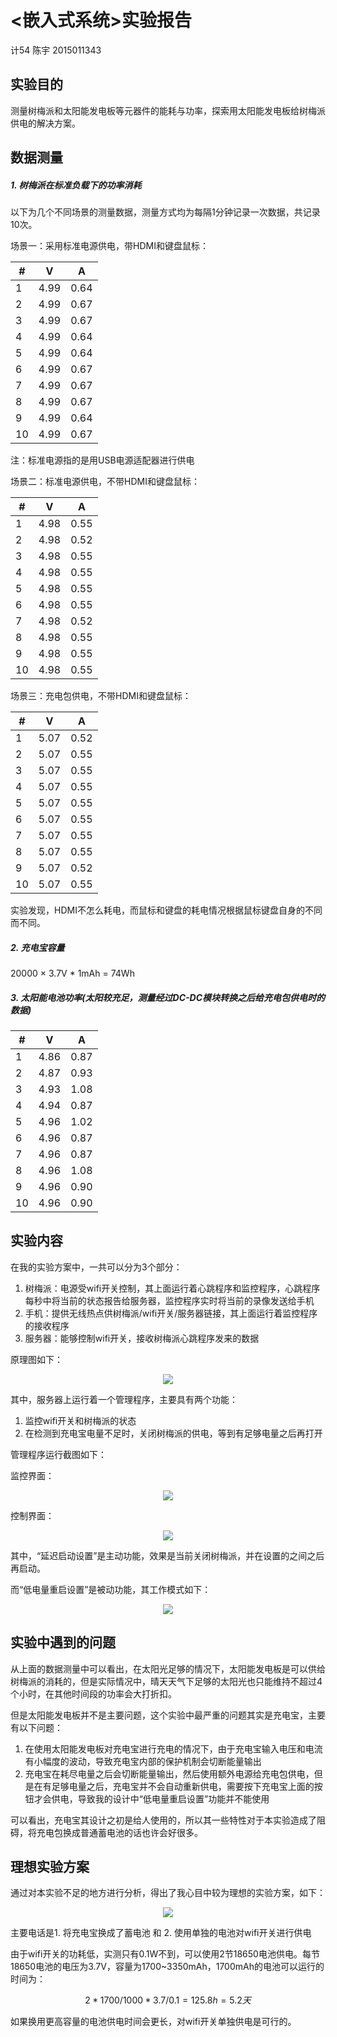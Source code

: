 # <嵌入式系统>实验报告

计54 陈宇 2015011343

## 实验目的

测量树梅派和太阳能发电板等元器件的能耗与功率，探索用太阳能发电板给树梅派供电的解决方案。

## 数据测量

##### 1. 树梅派在标准负载下的功率消耗

以下为几个不同场景的测量数据，测量方式均为每隔1分钟记录一次数据，共记录10次。

场景一：采用标准电源供电，带HDMI和键盘鼠标：

| # | V | A |
| - | - | - |
| 1 | 4.99 | 0.64 |
| 2 | 4.99 | 0.67 |
| 3 | 4.99 | 0.67 |
| 4 | 4.99 | 0.64 |
| 5 | 4.99 | 0.64 |
| 6 | 4.99 | 0.67 |
| 7 | 4.99 | 0.67 |
| 8 | 4.99 | 0.67 |
| 9 | 4.99 | 0.64 |
| 10 | 4.99 | 0.67 |

注：标准电源指的是用USB电源适配器进行供电

场景二：标准电源供电，不带HDMI和键盘鼠标：

| # | V | A |
| - | - | - |
| 1 | 4.98 | 0.55 |
| 2 | 4.98 | 0.52 |
| 3 | 4.98 | 0.55 |
| 4 | 4.98 | 0.55 |
| 5 | 4.98 | 0.55 |
| 6 | 4.98 | 0.55 |
| 7 | 4.98 | 0.52 |
| 8 | 4.98 | 0.55 |
| 9 | 4.98 | 0.55 |
| 10 | 4.98 | 0.55 |

场景三：充电包供电，不带HDMI和键盘鼠标：

| # | V | A |
| - | - | - |
| 1 | 5.07 | 0.52 |
| 2 | 5.07 | 0.55 |
| 3 | 5.07 | 0.55 |
| 4 | 5.07 | 0.55 |
| 5 | 5.07 | 0.55 |
| 6 | 5.07 | 0.55 |
| 7 | 5.07 | 0.55 |
| 8 | 5.07 | 0.55 |
| 9 | 5.07 | 0.52 |
| 10 | 5.07 | 0.55 |

实验发现，HDMI不怎么耗电，而鼠标和键盘的耗电情况根据鼠标键盘自身的不同而不同。

##### 2. 充电宝容量

20000 × 3.7V * 1mAh = 74Wh

##### 3. 太阳能电池功率(太阳较充足，测量经过DC-DC模块转换之后给充电包供电时的数据)

| # | V | A |
| - | - | - |
| 1 | 4.86 | 0.87 |
| 2 | 4.87 | 0.93 |
| 3 | 4.93 | 1.08 |
| 4 | 4.94 | 0.87 |
| 5 | 4.96 | 1.02 |
| 6 | 4.96 | 0.87 |
| 7 | 4.96 | 0.87 |
| 8 | 4.96 | 1.08 |
| 9 | 4.96 | 0.90 |
| 10 | 4.96 | 0.90 |

## 实验内容

在我的实验方案中，一共可以分为3个部分：

1. 树梅派：电源受wifi开关控制，其上面运行着心跳程序和监控程序，心跳程序每秒中将当前的状态报告给服务器，监控程序实时将当前的录像发送给手机
2. 手机：提供无线热点供树梅派/wifi开关/服务器链接，其上面运行着监控程序的接收程序
3. 服务器：能够控制wifi开关，接收树梅派心跳程序发来的数据

原理图如下：

<div align=center><img src="images/1.png"/></div>

其中，服务器上运行着一个管理程序，主要具有两个功能：

1. 监控wifi开关和树梅派的状态
2. 在检测到充电宝电量不足时，关闭树梅派的供电，等到有足够电量之后再打开

管理程序运行截图如下：

监控界面：

<div align=center><img src="images/2.png"/></div>

控制界面：

<div align=center><img src="images/3.png"/></div>

其中，“延迟启动设置”是主动功能，效果是当前关闭树梅派，并在设置的之间之后再启动。

而“低电量重启设置”是被动功能，其工作模式如下：

<div align=center><img src="images/4.png"/></div>

## 实验中遇到的问题

从上面的数据测量中可以看出，在太阳光足够的情况下，太阳能发电板是可以供给树梅派的消耗的，但是实际情况中，晴天天气下足够的太阳光也只能维持不超过4个小时，在其他时间段的功率会大打折扣。

但是太阳能发电板并不是主要问题，这个实验中最严重的问题其实是充电宝，主要有以下问题：

1. 在使用太阳能发电板对充电宝进行充电的情况下，由于充电宝输入电压和电流有小幅度的波动，导致充电宝内部的保护机制会切断能量输出
2. 充电宝在耗尽电量之后会切断能量输出，然后使用额外电源给充电包供电，但是在有足够电量之后，充电宝并不会自动重新供电，需要按下充电宝上面的按钮才会供电，导致我的设计中“低电量重启设置”功能并不能使用

可以看出，充电宝其设计之初是给人使用的，所以其一些特性对于本实验造成了阻碍，将充电包换成普通蓄电池的话也许会好很多。

## 理想实验方案

通过对本实验不足的地方进行分析，得出了我心目中较为理想的实验方案，如下：

<div align=center><img src="images/5.png"/></div>

主要电话是1. 将充电宝换成了蓄电池 和 2. 使用单独的电池对wifi开关进行供电

由于wifi开关的功耗低，实测只有0.1W不到，可以使用2节18650电池供电。每节18650电池的电压为3.7V，容量为1700~3350mAh，1700mAh的电池可以运行的时间为：

$$
2 * 1700 / 1000 * 3.7 / 0.1 = 125.8h = 5.2天
$$

如果换用更高容量的电池供电时间会更长，对wifi开关单独供电是可行的。
